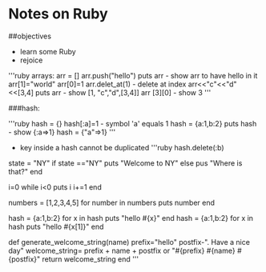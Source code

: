 # Notes on Ruby

##objectives
- learn some Ruby
- rejoice


'''ruby
arrays:
arr = []
arr.push("hello")
puts arr - show arr to have hello in it
arr[1]="world"
arr[0]=1
arr.delet_at(1) - delete at index
arr<<"c"<<"d"<<[3,4]
puts arr - show [1, "c","d",[3,4]]
arr [3][0] - show 3
'''

###hash:
	
'''ruby
hash = {}
hash[:a]=1 - symbol 'a' equals 1
hash = {a:1,b:2}
puts hash - show {:a=>1}
hash = {"a"=>1}
'''

- key inside a hash cannot be duplicated
'''ruby
hash.delete(:b)


state = "NY"
if state =="NY"
	puts "Welcome to NY"
else
	pus "Where is that?"
end

i=0
while i<0
puts i
i+=1
end


numbers = [1,2,3,4,5]
for number in numbers
puts number
end

hash = {a:1,b:2}
for x in hash
puts "hello #{x}"
end
hash = {a:1,b:2}
for x in hash
puts "hello #{x[1]}"
end


def generate_welcome_string(name)
	prefix="hello"
	postfix-". Have a nice day"
	welcome_string= prefix + name + postfix or "#{prefix} #{name} #{postfix}"
	return welcome_string
	end
	'''

	